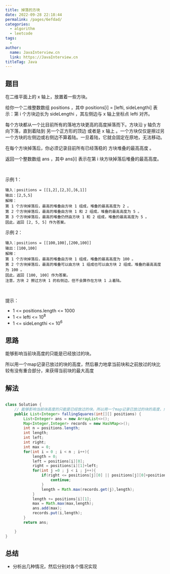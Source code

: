 ```yaml
---
title: 掉落的方块
date: 2022-09-28 22:18:44
permalink: /pages/6efdad/
categories:
  - algorithm
  - leetcode
tags:
  - 
author: 
  name: JavaInterview.cn
  link: https://JavaInterview.cn
titleTag: Java
---
```


## 题目

在二维平面上的 x 轴上，放置着一些方块。

给你一个二维整数数组 positions ，其中 positions[i] = [lefti, sideLengthi] 表示：第 i 个方块边长为 sideLengthi ，其左侧边与 x 轴上坐标点 lefti 对齐。

每个方块都从一个比目前所有的落地方块更高的高度掉落而下。方块沿 y 轴负方向下落，直到着陆到 另一个正方形的顶边 或者是 x 轴上 。一个方块仅仅是擦过另一个方块的左侧边或右侧边不算着陆。一旦着陆，它就会固定在原地，无法移动。

在每个方块掉落后，你必须记录目前所有已经落稳的 方块堆叠的最高高度 。

返回一个整数数组 ans ，其中 ans[i] 表示在第 i 块方块掉落后堆叠的最高高度。

 

示例 1：


    输入：positions = [[1,2],[2,3],[6,1]]
    输出：[2,5,5]
    解释：
    第 1 个方块掉落后，最高的堆叠由方块 1 组成，堆叠的最高高度为 2 。
    第 2 个方块掉落后，最高的堆叠由方块 1 和 2 组成，堆叠的最高高度为 5 。
    第 3 个方块掉落后，最高的堆叠仍然由方块 1 和 2 组成，堆叠的最高高度为 5 。
    因此，返回 [2, 5, 5] 作为答案。
示例 2：

    输入：positions = [[100,100],[200,100]]
    输出：[100,100]
    解释：
    第 1 个方块掉落后，最高的堆叠由方块 1 组成，堆叠的最高高度为 100 。
    第 2 个方块掉落后，最高的堆叠可以由方块 1 组成也可以由方块 2 组成，堆叠的最高高度为 100 。
    因此，返回 [100, 100] 作为答案。
    注意，方块 2 擦过方块 1 的右侧边，但不会算作在方块 1 上着陆。
 

提示：

- 1 <= positions.length <= 1000
- 1 <= lefti <= 10<sup>8</sup>
- 1 <= sideLengthi <= 10<sup>6</sup>

## 思路

能够影响当前块高度的只能是已经放过的块。

所以用一个map记录已放过的块的高度，然后暴力地拿当前块和之前放过的块比较有没有重合部分，来获得当前块的最大高度

## 解法
```java

class Solution {
    // 能够影响当前块高度的只能是已经放过的块。所以用一个map记录已放过的块的高度，然后暴力地拿当前块和之前放过的块比较有没有重合部分，来获得当前块的最大高度
    public List<Integer> fallingSquares(int[][] positions) {
        List<Integer> ans = new ArrayList<>();
        Map<Integer,Integer> records = new HashMap<>();
        int n = positions.length;
        int length;
        int left;
        int right;
        int max = 0;
        for(int i = 0 ; i < n ; i++){
            length = 0;
            left = positions[i][0];
            right = positions[i][1]+left;
            for(int j =0 ; j < i ; j++){
                if(right <= positions[j][0] || positions[j][0]+positions[j][1] <= left){
                    continue;
                }
                length = Math.max(records.get(j),length);
            }
            length += positions[i][1];
            max = Math.max(max,length);
            ans.add(max);
            records.put(i,length);
        }
        return ans;

    }
}
```

## 总结

- 分析出几种情况，然后分别对各个情况实现 
